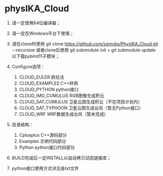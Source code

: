 # physIKA_Cloud

1. 请一定使用64位编译器；
2. 请一定在Windows平台下使用；
3. 请在clone时使用 git clone https://github.com/szmybs/PhysIKA_Cloud.git --recursive
   或者clone后使用 git submodule init    +    git submodule update
   以下载pybind11子模块；

4. Configure选项：
	1. CLOUD_EULER    欧拉法
	2. CLOUD_EXAMPLES    C++样例
	3. CLOUD_PYTHON    python接口
	4. CLOUD_IMG_CUMULUS    RGB图像生成积云
	5. CLOUD_SAT_CUMULUS    卫星云图生成积云（不在项目计划内）
	6. CLOUD_SAT_TYPHOON    卫星云图生成台风（暂无Python接口）
	7. CLOUD_WRF    WRF数据生成台风（暂未完成） 

5. 目录结构：
	1. Cplusplus    C++源码部分
	2. Examples    示例代码部分
	3. Python    python接口代码部分

6. BUILD完成后一定INSTALL以自动拷贝动态链接库；

7. python接口使用方式详见各txt文件